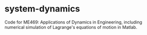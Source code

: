 # system-dynamics
Code for ME469: Applications of Dynamics in Engineering, including numerical simulation of Lagrange's equations of motion in Matlab.

